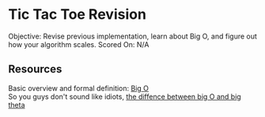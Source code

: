 Tic Tac Toe Revision
====================
Objective: Revise previous implementation, learn about Big O, and figure out how your algorithm scales.
Scored On: N/A

Resources
---------
Basic overview and formal definition: [Big O](http://en.wikipedia.org/wiki/Big_O_notation)   
So you guys don't sound like idiots, [the diffence between big O and big theta](http://stackoverflow.com/questions/3230122/big-oh-vs-big-theta)
